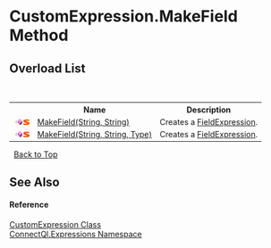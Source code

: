 # CustomExpression.MakeField Method 
 


## Overload List
&nbsp;<table><tr><th></th><th>Name</th><th>Description</th></tr><tr><td>![Public method](media/pubmethod.gif "Public method")![Static member](media/static.gif "Static member")</td><td><a href="M_ConnectQl_Expressions_CustomExpression_MakeField">MakeField(String, String)</a></td><td>
Creates a <a href="T_ConnectQl_Expressions_FieldExpression">FieldExpression</a>.</td></tr><tr><td>![Public method](media/pubmethod.gif "Public method")![Static member](media/static.gif "Static member")</td><td><a href="M_ConnectQl_Expressions_CustomExpression_MakeField_1">MakeField(String, String, Type)</a></td><td>
Creates a <a href="T_ConnectQl_Expressions_FieldExpression">FieldExpression</a>.</td></tr></table>&nbsp;
<a href="#customexpression.makefield-method">Back to Top</a>

## See Also


#### Reference
<a href="T_ConnectQl_Expressions_CustomExpression">CustomExpression Class</a><br /><a href="N_ConnectQl_Expressions">ConnectQl.Expressions Namespace</a><br />